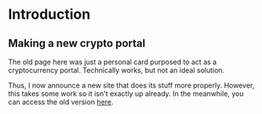 # Introduction

## Making a new crypto portal

The old page here was just a personal card purposed to act as a cryptocurrency portal. Technically works, but not an ideal solution.

Thus, I now announce a new site that does its stuff more properly. However, this takes some work so it isn't exactly up already. In the meanwhile, you can access the old version [here](/old).

